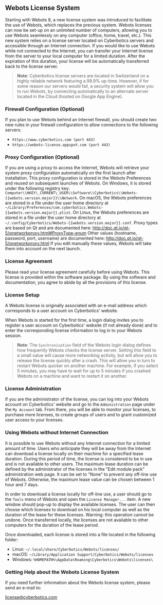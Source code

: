 ## Webots License System

Starting with Webots 8, a new license system was introduced to facilitate the use of Webots, which replaces the previous system.
Webots licenses can now be set-up on an unlimited number of computers, allowing you to use Webots seamlessly on any computer (office, home, travel, etc.).
This new system relies on a license server located on Cyberbotics servers and accessible through an Internet connection.
If you would like to use Webots while not connected to the Internet, you can transfer your Internet license from the server to your local computer for a limited duration.
After the expiration of this duration, your license will be automatically transferred back to the license server.

> **Note**: Cyberbotics license servers are located in Switzerland on a highly reliable network featuring a 99.9% up-time.
However, if for some reason our servers would fail, a security system will allow you to run Webots, by connecting automatically to an alternate server located in the Cloud (hosted on Google App Engine).

### Firewall Configuration (Optional)

If you plan to use Webots behind an Internet firewall, you should create two new rules in your firewall configuration to allow connections to the following servers:

- `https://www.cyberbotics.com (port 443)`
- `https://webots-license.appspot.com (port 443)`

### Proxy Configuration (Optional)

If you are using a proxy to access the Internet, Webots will retrieve your system proxy configuration automatically on the first launch after installation.
This proxy configuration is stored in the Webots Preferences and reused on subsequent launches of Webots.
On Windows, it is stored under the following registry key: `Computer\\HKEY\_CURRENT\_USER\\Software\\Cyberbotics\\Webots-{{webots.version.major}}\\Network`.
On macOS, the Webots preferences are stored in a file under the user home directory at `~/Library/Preferences/com.cyberbotics.Webots-{{webots.version.major}}.plist`.
On Linux, the Webots preferences are stored in a file under the user home directory at `~/.config/Cyberbotics/Webots-{{webots.version.major}}.conf`.
Proxy types are based on Qt and are documented here: http://doc.qt.io/qt-5/qnetworkproxy.html#ProxyType-enum
Other values (hostname, password, port, username) are documented here: http://doc.qt.io/qt-5/qnetworkproxy.html
If you edit manually these values, Webots will take them into account on the next launch.

### License Agreement

Please read your license agreement carefully before using Webots.
This license is provided within the software package.
By using the software and documentation, you agree to abide by all the provisions of this license.

### License Setup

A Webots license is originally associated with an e-mail address which corresponds to a user account on Cyberbotics' website.

When Webots is started for the first time, a login dialog invites you to register a user account on Cyberbotics' website (if not already done) and to enter the corresponding license information to log in to your Webots session.

> **Note**: The `Synchronization` field of the Webots login dialog defines how frequently Webots checks the license server.
Setting this field to a small value will cause more networking activity, but will allow you to release the license quickly after a crash.
This will allow you in turn to restart Webots quicker on another machine.
For example, if you select 5 minutes, you may have to wait for up to 5 minutes if you crashed Webots on a machine and want to restart it on another.

### License Administration

If you are the administrator of the license, you can log into your Webots account on Cyberbotics' website and go to the `Administration` page under the `My Account` tab.
From there, you will be able to monitor your licenses, to purchase more licenses, to create groups of users and to grant customized user access to your licenses.

### Using Webots without Internet Connection

It is possible to use Webots without any Internet connection for a limited amount of time.
Users who anticipate they will be away from the Internet can download a license locally on their machine for a specified lease duration.
During this period of time, the license is considered to be in use and is not available to other users.
The maximum lease duration can be defined by the administrator of the licenses in the "Edit module pack" administration web page.
It can be set to "None" to prevent any off-line use of Webots.
Otherwise, the maximum lease value can be chosen between 1 hour and 7 days.

In order to download a license locally for off-line use, a user should go to the `Tools` menu of Webots and open the `License Manager...` item.
A new window should pop-up to display the available licenses.
The user can then choose which licenses to download on his local computer as well as the duration of the lease for these licenses.
Warning: this operation cannot be undone.
Once transferred locally, the licenses are not available to other computers for the duration of the lease period.

Once downloaded, each license is stored into a file located in the following folder:

- Linux: `~/.local/share/Cyberbotics/Webots/licenses/`
- macOS: `~/Library/Application Support/Cyberbotics/Webots/licenses`
- Windows: `%HOMEPATH%\AppData\Roaming\Cyberbotics\Webots\licenses\`

### Getting Help about the Webots License System

If you need further information about the Webots license system, please send an e-mail to:

[license@cyberbotics.com](mailto:license@cyberbotics.com)
